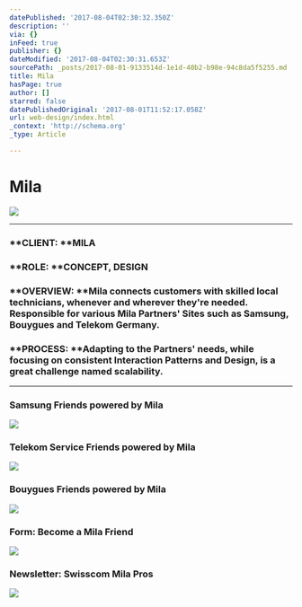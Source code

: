 ```yaml
---
datePublished: '2017-08-04T02:30:32.350Z'
description: ''
via: {}
inFeed: true
publisher: {}
dateModified: '2017-08-04T02:30:31.653Z'
sourcePath: _posts/2017-08-01-9133514d-1e1d-40b2-b98e-94c8da5f5255.md
title: Mila
hasPage: true
author: []
starred: false
datePublishedOriginal: '2017-08-01T11:52:17.058Z'
url: web-design/index.html
_context: 'http://schema.org'
_type: Article

---
```

# Mila
![](https://the-grid-user-content.s3-us-west-2.amazonaws.com/1594ebc2-f9e4-4d18-a10e-d2a74752d613.png)

---

### **CLIENT: **MILA

### **ROLE: **CONCEPT, DESIGN

### **OVERVIEW: **Mila connects customers with skilled local technicians, whenever and wherever they're needed. Responsible for various Mila Partners' Sites such as Samsung, Bouygues and Telekom Germany.

### **PROCESS: **Adapting to the Partners' needs, while focusing on consistent Interaction Patterns and Design, is a great challenge named scalability.

---

### **Samsung** Friends powered by Mila
![](https://the-grid-user-content.s3-us-west-2.amazonaws.com/39ee991d-a1e1-48fe-8d56-1c56c0d8524a.png)

### **Telekom** Service Friends powered by Mila
![](https://the-grid-user-content.s3-us-west-2.amazonaws.com/ebeec295-bb43-4705-88d2-7fc22bbb21a3.png)

### **Bouygues** Friends powered by Mila
![](https://s3-us-west-2.amazonaws.com/the-grid-img/p/56d88da0ff38e071e8380057a97010df0d35186a.png)

### **Form**: Become a Mila Friend
![](https://s3-us-west-2.amazonaws.com/the-grid-img/p/dea6ca39220c49ed9da2a98390ebe9629a0aaa56.png)

### **Newsletter**: Swisscom Mila Pros
![](https://s3-us-west-2.amazonaws.com/the-grid-img/p/0866e87fe2df7530e54e9af4a6458ef10a9c5bfc.png)